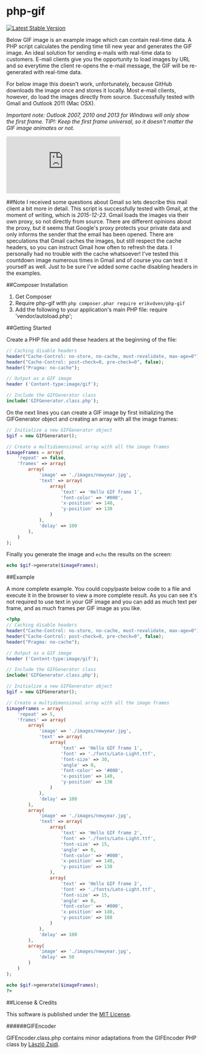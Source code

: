 # php-gif
[![Latest Stable Version](https://poser.pugx.org/erikvdven/php-gif/v/stable)](https://packagist.org/packages/erikvdven/php-gif)

Below GIF image is an example image which can contain real-time data. A PHP script calculates the pending time till new year and generates the GIF image. An ideal solution for sending e-mails with real-time data to customers. E-mail clients give you the opportunity to load images by URL and so everytime the client re-opens the e-mail message, the GIF will be re-generated with real-time data.

For below image this doesn't work, unfortunately, because GitHub downloads the image once and stores it locally. Most e-mail clients, however, do load the images directly from source. Successfully tested with Gmail and Outlook 2011 (Mac OSX). 

*Important note: Outlook 2007, 2010 and 2013 for Windows will only show the first frame. TIP!: Keep the first frame universal, so it doesn't matter the GIF image animates or not.*

![Live countdown to new year](http://only-media.nl/gif/gif.php)

##Note
I received some questions about Gmail so lets describe this mail client a bit more in detail. This script is successfully tested with Gmail, at the moment of writing, which is *2015-12-23*. Gmail loads the images via their own proxy, so not directly from source. There are different opinions about the proxy, but it seems that Google's proxy protects your private data and only informs the sender that the email has been opened. There are speculations that Gmail caches the images, but still respect the cache headers, so you can instruct Gmail how often to refresh the data. I personally had no trouble with the cache whatsoever! I've tested this countdown image numerous times in Gmail and of course you can test it yourself as well. Just to be sure I've added some cache disabling headers in the examples.

##Composer Installation
1. Get Composer
2. Require php-gif with `php composer.phar require erikvdven/php-gif`
3. Add the following to your application's main PHP file: require 'vendor/autoload.php';

##Getting Started

Create a PHP file and add these headers at the beginning of the file:
```php
// Caching disable headers
header("Cache-Control: no-store, no-cache, must-revalidate, max-age=0");
header("Cache-Control: post-check=0, pre-check=0", false);
header("Pragma: no-cache");

// Output as a GIF image
header ('Content-type:image/gif');

// Include the GIFGenerator class
include('GIFGenerator.class.php');
```
On the next lines you can create a GIF image by first initializing the GIFGenerator object and creating an array with all the image frames:

```php
// Initialize a new GIFGenerator object
$gif = new GIFGenerator();

// Create a multidimensional array with all the image frames
$imageFrames = array(
	'repeat' => false,
	'frames' => array(
		array(
			'image' => './images/newyear.jpg',
			'text' => array(
				array(
					'text' => 'Hello GIF frame 1',
					'font-color' => '#000',
					'x-position' => 140,
					'y-position' => 138
				)
			),
			'delay' => 100
		),
	)
);
```
Finally you generate the image and `echo` the results on the screen: 
```php
echo $gif->generate($imageFrames);
```

##Example

A more complete example. You could copy/paste below code to a file and execute it in the browser to view a more complete result. As you can see it's not required to use text in your GIF image and you can add as much text per frame, and as much frames per GIF image as you like.

```php
<?php
// Caching disable headers
header("Cache-Control: no-store, no-cache, must-revalidate, max-age=0");
header("Cache-Control: post-check=0, pre-check=0", false);
header("Pragma: no-cache");

// Output as a GIF image
header ('Content-type:image/gif');

// Include the GIFGenerator class
include('GIFGenerator.class.php');

// Initialize a new GIFGenerator object
$gif = new GIFGenerator();

// Create a multidimensional array with all the image frames
$imageFrames = array(
	'repeat' => 5,
	'frames' => array(
		array(
			'image' => './images/newyear.jpg',
			'text' => array(
				array(
					'text' => 'Hello GIF frame 1',
					'font' => './fonts/Lato-Light.ttf',
					'font-size' => 30,
					'angle' => 0,
					'font-color' => '#000',
					'x-position' => 140,
					'y-position' => 138
				)
			),
			'delay' => 100
		),
		array(
			'image' => './images/newyear.jpg',
			'text' => array(
				array(
					'text' => 'Hello GIF frame 2',
					'font' => './fonts/Lato-Light.ttf',
					'font-size' => 15,
					'angle' => 0,
					'font-color' => '#000',
					'x-position' => 140,
					'y-position' => 138
				),
				array(
					'text' => 'Hello GIF frame 2',
					'font' => './fonts/Lato-Light.ttf',
					'font-size' => 15,
					'angle' => 0,
					'font-color' => '#000',
					'x-position' => 140,
					'y-position' => 108
				)
			),
			'delay' => 100
		),
		array(
			'image' => './images/newyear.jpg',
			'delay' => 50
		)
	)
);

echo $gif->generate($imageFrames);
?>
```

##License & Credits

This software is published under the [MIT License](https://en.wikipedia.org/wiki/MIT_License).

######GIFEncoder

GIFEncoder.class.php contains minor adaptations from the GIFEncoder PHP class by [László Zsidi](http://gifs.hu).

